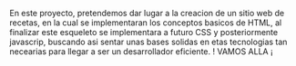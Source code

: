 En este proyecto, pretendemos dar lugar a la creacion de un sitio web de recetas, en la cual se implementaran los conceptos basicos de HTML, al finalizar este esqueleto se implementara a futuro CSS y posteriormente javascrip, buscando asi sentar unas bases solidas en etas tecnologias tan necearias para llegar a ser un desarrollador eficiente.
! VAMOS ALLA ¡